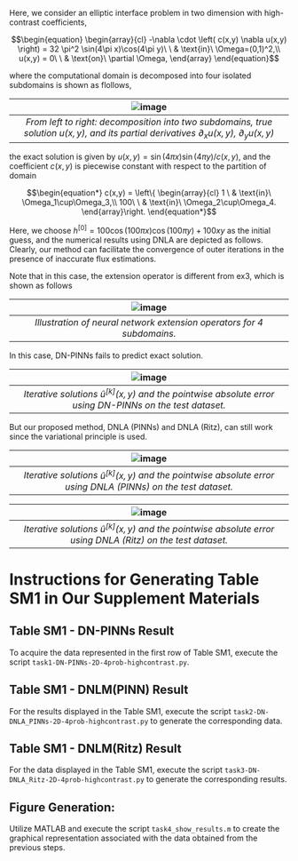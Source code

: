 Here, we consider an elliptic interface problem in two dimension with high-contrast coefficients, 
```math
\begin{equation}
\begin{array}{cl}
-\nabla \cdot \left( c(x,y) \nabla u(x,y)  \right) = 32 \pi^2 \sin(4\pi x)\cos(4\pi y)\ \ & \text{in}\ \Omega=(0,1)^2,\\
u(x,y) = 0\ \ & \text{on}\ \partial \Omega, 
\end{array}
\end{equation}
```
where the computational domain is decomposed into four isolated subdomains is shown as flollows, 

|![image](https://github.com/AI4SC-TJU/DDLM/assets/93070782/5c881b55-2782-46f0-860a-eab6cf2103b2)|
|:--------------------------------------------------------------:|
| *From left to right: decomposition into two subdomains, true solution $`u(x,y)`$, and its partial derivatives $`\partial_x u(x,y)`$, $`\partial_y u(x,y)`$* |


the exact solution is given by $`u(x,y) = \sin(4\pi x) \sin(4\pi y) / c(x,y)`$, and the coefficient $`c(x,y)`$ is piecewise constant with respect to the partition of domain
```math
\begin{equation*}
c(x,y) = \left\{
\begin{array}{cl}
1 \ & \text{in}\ \Omega_1\cup\Omega_3,\\
100\ \ & \text{in}\ \Omega_2\cup\Omega_4.
\end{array}\right.
\end{equation*}
```
Here, we choose $`h^{[0]}=100\cos(100\pi x)\cos(100\pi y)+100xy`$ as the initial guess, and the numerical results using DNLA are depicted as follows. Clearly, our method can facilitate the convergence of outer iterations in the presence of inaccurate flux estimations.

Note that in this case, the extension operator is different from ex3, which is shown as follows

|![image](https://github.com/AI4SC-TJU/DDLM/assets/93070782/54fcfa6b-2fb9-46ed-86c6-47d725b10313)|
|:--------------------------------------------------------------:|
| *Illustration of neural network extension operators for 4 subdomains.* |

In this case, DN-PINNs fails to predict exact solution.

|![image](https://github.com/AI4SC-TJU/DDLM/assets/93070782/02bbfdc4-9bb0-47d4-a3ad-2e4a9c0bd861)|
|:--------------------------------------------------------------:|
| *Iterative solutions $`\hat{u}^{[k]}(x,y)`$ and the pointwise absolute error using DN-PINNs on the test dataset.* |


But our proposed method, DNLA (PINNs) and DNLA (Ritz), can still work since the variational principle is used.


|![image](https://github.com/AI4SC-TJU/DDLM/assets/93070782/19d627b8-34ae-4f7d-95ce-799e802f907a)|
|:--------------------------------------------------------------:|
| *Iterative solutions $`\hat{u}^{[k]}(x,y)`$ and the pointwise absolute error using DNLA (PINNs) on the test dataset.* |

|![image](https://github.com/AI4SC-TJU/DDLM/assets/93070782/2d6d9091-9057-4c00-9841-718e15e40892)|
|:--------------------------------------------------------------:|
| *Iterative solutions $`\hat{u}^{[k]}(x,y)`$ and the pointwise absolute error using DNLA (Ritz) on the test dataset.* |






# Instructions for Generating Table SM1 in Our Supplement Materials
## Table SM1 - DN-PINNs Result
To acquire the data represented in the first row of Table SM1, execute the script `task1-DN-PINNs-2D-4prob-highcontrast.py`.

## Table SM1 - DNLM(PINN) Result
For the results displayed in the Table SM1, execute the script `task2-DN-DNLA_PINNs-2D-4prob-highcontrast.py` to generate the corresponding data.

## Table SM1 - DNLM(Ritz) Result
For the data displayed in the Table SM1, execute the script `task3-DN-DNLA_Ritz-2D-4prob-highcontrast.py` to generate the corresponding results.

## Figure Generation:
Utilize MATLAB and execute the script `task4_show_results.m` to create the graphical representation associated with the data obtained from the previous steps.

